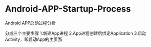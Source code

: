 # Android-APP-Startup-Process
Android APP启动过程分析

分成三个主要步骤
1.新建App进程
2.App进程创建后绑定Application
3.启动Activity，即启动App的主页面
